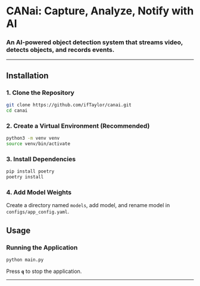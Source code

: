 # CANai: Capture, Analyze, Notify with AI
### An AI-powered object detection system that streams video, detects objects, and records events.

---

## Installation

### 1. Clone the Repository

```sh
git clone https://github.com/ifTaylor/canai.git
cd canai
```

### 2. Create a Virtual Environment (Recommended)

```sh
python3 -m venv venv
source venv/bin/activate
```

### 3. Install Dependencies

```sh
pip install poetry
poetry install
```

### 4. Add Model Weights

Create a directory named `models`, add model, and rename model in `configs/app_config.yaml`.

## Usage

### Running the Application

```sh
python main.py
```

Press **`q`** to stop the application.

---